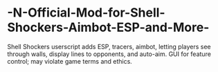 # -N-Official-Mod-for-Shell-Shockers-Aimbot-ESP-and-More-
 Shell Shockers userscript adds ESP, tracers, aimbot, letting players see through walls, display lines to opponents, and auto-aim. GUI for feature control; may violate game terms and ethics.
